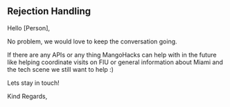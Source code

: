 ## Rejection Handling

Hello [Person],

No problem, we would love to keep the conversation going.

 If there are any APIs or any thing MangoHacks can help with in the future like helping coordinate visits on FIU or general information about Miami and the tech scene we still want to help :)

 Lets stay in touch!

 Kind Regards,

 